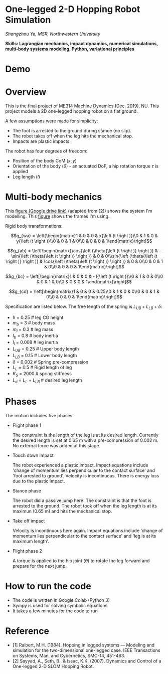 # One-legged 2-D Hopping Robot Simulation

*Shangzhou Ye, MSR, Northwestern University*

**Skills: Lagrangian mechanics, impact dynamics, numerical simulations, multi-body systems modeling, Python, variational principles**

# Demo

# Overview

This is the final project of ME314 Machine Dynamics (Dec. 2019), NU. This project models a 2D one-legged hopping robot on a flat ground.

A few assumptions were made for simplicity:

- The foot is arrested to the ground during stance (no slip).
- The robot takes off when the leg hits the mechanical stop.
- Impacts are plastic impacts.

The robot has four degrees of freedom: 

- Position of the body CoM ($x, y$)
- Orientation of the body ($\theta$) - an actuated DoF, a hip rotation torque $\tau$ is applied
- Leg length ($l$)

# Multi-body mechanics

This [figure (Google drive link)](https://drive.google.com/file/d/1xa7-xilWxB23fbn64DTYG4VTU8FQm_zS/view?usp=sharing) (adapted from [2]) shows the system I'm modelling. This [figure](https://drive.google.com/file/d/1nDyNQ_orU9QV2BczZFm-dugfSChxgbgm/view?usp=sharing) shows the frames I'm using.

Rigid body transformations:

$$g_{wa} = \left[\begin{matrix}1 & 0 & 0 & x{\left (t \right )}\\0 & 1 & 0 & y{\left (t \right )}\\0 & 0 & 1 & 0\\0 & 0 & 0 & 1\end{matrix}\right]$$

$$g_{ab} = \left[\begin{matrix}\cos{\left (\theta{\left (t \right )} \right )} & - \sin{\left (\theta{\left (t \right )} \right )} & 0 & 0\\\sin{\left (\theta{\left (t \right )} \right )} & \cos{\left (\theta{\left (t \right )} \right )} & 0 & 0\\0 & 0 & 1 & 0\\0 & 0 & 0 & 1\end{matrix}\right]$$

$$g_{bc} = \left[\begin{matrix}1 & 0 & 0 & - l{\left (t \right )}\\0 & 1 & 0 & 0\\0 & 0 & 1 & 0\\0 & 0 & 0 & 1\end{matrix}\right]$$

$$g_{cd} = \left[\begin{matrix}1 & 0 & 0 & 0.25\\0 & 1 & 0 & 0\\0 & 0 & 1 & 0\\0 & 0 & 0 & 1\end{matrix}\right]$$

Specification are listed below. The free length of the spring is $L_{UB}+L_{LB}+\delta$:

- h = 0.25           # leg CG height
- $m_b$ = 3          # body mass
- $m_l$ = 0.3        # leg mass
- $I_b$ = 0.8        # body inertia
- $I_l$ = 0.008      # leg inertia
- $L_{UB}$ = 0.25      # Upper body length 
- $L_{LB}$ = 0.15      # Lower body length 
- $\delta$ = 0.002   # Spring pre-compression
- $L_L$ = 0.5        # Rigid length of leg
- $K_S$ = 2000       # spring stiffness
- $L_d$ = $L_L$ + $L_{LB}$ # desired leg length

# Phases

The motion includes five phases:

- Flight phase 1

    The constraint is the length of the leg is at its desired length. Currently the desired length is set at 0.65 m with a pre-compression of 0.002 m. No external force was added at this stage.

- Touch down impact

    The robot experienced a plastic impact. Impact equations include 'change of momentum lies perpendicular to the contact surface' and 'foot arrested to ground'. Velocity is incontinuous. There is energy loss due to the plastic impact.

- Stance phase

    The robot did a passive jump here. The constraint is that the foot is arrested to the ground. The robot took off when the leg length is at its maximun (0.65 m) and hits the mechanical stop.

- Take off impact

    Velocity is incontinuous here again. Impact equations include 'change of momentum lies perpendicular to the contact surface' and 'leg is at its maximum length'. 

- Flight phase 2

    A torque is applied to the hip joint ($\theta$) to rotate the leg forward and prepare for the next jump.

# How to run the code

- The code is written in Google Colab (Python 3)
- Sympy is used for solving symbolic equations
- It takes a few minutes for the code to run

# Reference

- [1] Raibert, M.H. (1984). Hopping in legged systems — Modeling and simulation for the two-dimensional one-legged case. IEEE Transactions on Systems, Man, and Cybernetics, SMC-14, 451-463.
- [2] Sayyad, A., Seth, B., & Issac, K.K. (2007). Dynamics and Control of a One-legged 2-D SLOM Hopping Robot.